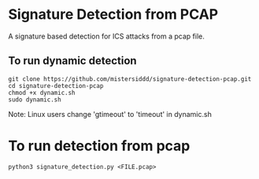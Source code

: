 # Signature Detection from PCAP
 
A signature based detection for ICS attacks from a pcap file. 

## To run dynamic detection
```
git clone https://github.com/mistersiddd/signature-detection-pcap.git
cd signature-detection-pcap
chmod +x dynamic.sh
sudo dynamic.sh
```
Note: Linux users change 'gtimeout' to 'timeout' in dynamic.sh

# To run detection from pcap
```
python3 signature_detection.py <FILE.pcap>
```
